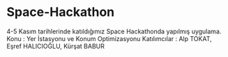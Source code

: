 # Space-Hackathon
4-5 Kasım tarihlerinde katıldığımız Space Hackathonda yapılmış uygulama.
Konu : Yer İstasyonu ve Konum Optimizasyonu
Katılımcılar : Alp TOKAT, Eşref HALICIOĞLU, Kürşat BABUR
